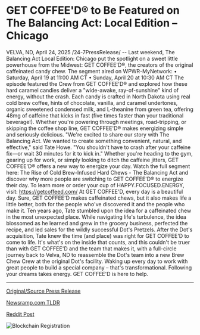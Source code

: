 # GET COFFEE'D® to Be Featured on The Balancing Act: Local Edition – Chicago

VELVA, ND, April 24, 2025 /24-7PressRelease/ -- Last weekend, The Balancing Act Local Edition: Chicago put the spotlight on a sweet little powerhouse from the Midwest: GET COFFEE'D®, the creators of the original caffeinated candy chew. The segment aired on WPWR-MyNetwork:  • Saturday, April 19 at 11:00 AM CT • Sunday, April 20 at 10:30 AM CT  The episode featured the Crew from GET COFFEE'D® and explored how these hard caramel candies deliver a "wide-awake, ray-of-sunshine" kind of energy, without the crash. Each candy is crafted in North Dakota using real cold brew coffee, hints of chocolate, vanilla, and caramel undertones, organic sweetened condensed milk, and L-theanine from green tea, offering 48mg of caffeine that kicks in fast (five times faster than your traditional beverage!).  Whether you're powering through meetings, road-tripping, or skipping the coffee shop line, GET COFFEE'D® makes energizing simple and seriously delicious.  "We're excited to share our story with The Balancing Act. We wanted to create something convenient, natural, and effective," said Tate Howe. "You shouldn't have to crash after your caffeine fix—or wait 30 minutes for it to kick in."  Whether you're heading to the gym, gearing up for work, or simply looking to ditch the caffeine jitters, GET COFFEE'D® offers a new way to energize your day.  Watch the full segment here: The Rise of Cold Brew-Infused Hard Chews - The Balancing Act and discover why more people are switching to GET COFFEE'D® to energize their day.  To learn more or order your cup of HAPPY.FOCUSED.ENERGY, visit: https://getcoffeed.com/  At GET COFFEE'D, every day is a beautiful day. Sure, GET COFFEE'D makes caffeinated chews, but it also makes life a little better, both for the people who've discovered it and the people who make it.   Ten years ago, Tate stumbled upon the idea for a caffeinated chew in the most unexpected place. While navigating life's turbulence, the idea blossomed as he learned and grew in the grocery business, perfected the recipe, and led sales for the wildly successful Dot's Pretzels. After the Dot's acquisition, Tate knew the time (and place) was right for GET COFFEE'D to come to life.  It's what's on the inside that counts, and this couldn't be truer than with GET COFFEE'D and the team that makes it, with a full-circle journey back to Velva, ND to reassemble the Dot's team into a new Brew Chew Crew at the original Dot's facility. Waking up every day to work with great people to build a special company – that's transformational.  Following your dreams takes energy. GET COFFEE'D is here to help. 

---

[Original/Source Press Release](https://www.24-7pressrelease.com/press-release/522145/get-coffeed-to-be-featured-on-the-balancing-act-local-edition-chicago)
                    

[Newsramp.com TLDR](https://newsramp.com/curated-news/get-coffee-d-r-the-rise-of-cold-brew-infused-hard-chews/f75ddabb92f93e3131017059863a325e) 

 



[Reddit Post](https://www.reddit.com/r/newsramp/comments/1k7bbhk/get_coffeed_the_rise_of_cold_brewinfused_hard/) 



![Blockchain Registration](https://cdn.newsramp.app/24-7PressRelease/qrcode/254/25/smog7sPK.webp)